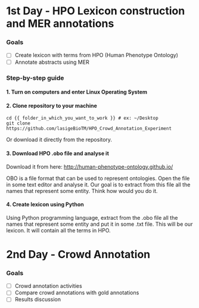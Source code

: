 # 1st Day - HPO Lexicon construction and MER annotations

### Goals
- [ ] Create lexicon with terms from HPO (Human Phenotype Ontology)
- [ ] Annotate abstracts using MER

### Step-by-step guide

#### 1. Turn on computers and enter Linux Operating System

#### 2. Clone repository to your machine 

```
cd {{ folder_in_which_you_want_to_work }} # ex: ~/Desktop
git clone https://github.com/lasigeBioTM/HPO_Crowd_Annotation_Experiment
```

Or download it directly from the repository. 

#### 3. Download HPO .obo file and analyse it 

Download it from here:
http://human-phenotype-ontology.github.io/

OBO is a file format that can be used to represent ontologies. Open the file in some text editor and analyse it. Our goal is to extract from this file all the names that represent some entity. Think how would you do it. 

#### 4. Create lexicon using Python

Using Python programming language, extract from the .obo file all the names that represent some entity and put it in some .txt file. This will be our lexicon. It will contain all the terms in HPO. 


# 2nd Day - Crowd Annotation 

### Goals
- [ ] Crowd annotation activities 
- [ ] Compare crowd annotations with gold annotations 
- [ ] Results discussion
